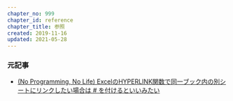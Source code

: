 ```yaml
---
chapter_no: 999
chapter_id: reference
chapter_title: 参照
created: 2019-11-16
updated: 2021-05-28
---
```

### 元記事
- [(No Programming, No Life) ExcelのHYPERLINK関数で同一ブック内の別シートにリンクしたい場合は # を付けるといいみたい](https://npnl.hatenablog.jp/entry/2019/11/16/184018)
